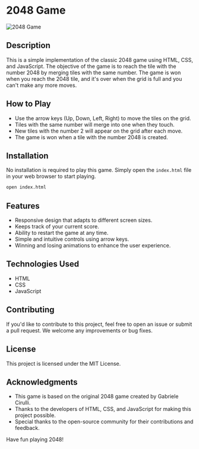 # 2048 Game

![2048 Game](screenshot.png)

## Description

This is a simple implementation of the classic 2048 game using HTML, CSS, and JavaScript. The objective of the game is to reach the tile with the number 2048 by merging tiles with the same number. The game is won when you reach the 2048 tile, and it's over when the grid is full and you can't make any more moves.

## How to Play

- Use the arrow keys (Up, Down, Left, Right) to move the tiles on the grid.
- Tiles with the same number will merge into one when they touch.
- New tiles with the number 2 will appear on the grid after each move.
- The game is won when a tile with the number 2048 is created.

## Installation

No installation is required to play this game. Simply open the `index.html` file in your web browser to start playing.

```bash
open index.html
```

## Features

- Responsive design that adapts to different screen sizes.
- Keeps track of your current score.
- Ability to restart the game at any time.
- Simple and intuitive controls using arrow keys.
- Winning and losing animations to enhance the user experience.

## Technologies Used

- HTML
- CSS
- JavaScript

## Contributing

If you'd like to contribute to this project, feel free to open an issue or submit a pull request. We welcome any improvements or bug fixes.

## License

This project is licensed under the MIT License.
## Acknowledgments

- This game is based on the original 2048 game created by Gabriele Cirulli.
- Thanks to the developers of HTML, CSS, and JavaScript for making this project possible.
- Special thanks to the open-source community for their contributions and feedback.

Have fun playing 2048!
